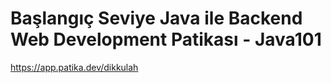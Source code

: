 # Başlangıç Seviye Java ile Backend Web Development Patikası - Java101
https://app.patika.dev/dikkulah
